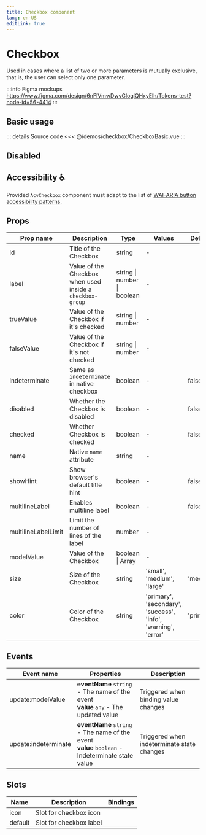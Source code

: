 ```yaml
---
title: Checkbox component
lang: en-US
editLink: true
---
```


# Checkbox

Used in cases where a list of two or more parameters is mutually exclusive,
that is, the user can select only one parameter.

:::info Figma mockups
https://www.figma.com/design/6nFlVmwDwvGloglQHxyElh/Tokens-test?node-id=56-4414
:::

## Basic usage

<CheckboxBasic />

::: details Source code
<<< @/demos/checkbox/CheckboxBasic.vue
:::

## Disabled

<CheckboxDisabled />

## Accessibility ♿️

Provided `AcvCheckbox` component must adapt to the list of
[WAI-ARIA button accessibility patterns](https://www.w3.org/WAI/ARIA/apg/patterns/checkbox/).

## Props

| Prop name           | Description                                               | Type                        | Values                                                        | Default   |
| ------------------- | --------------------------------------------------------- | --------------------------- | ------------------------------------------------------------- | --------- |
| id                  | Title of the Checkbox                                     | string                      | -                                                             |           |
| label               | Value of the Checkbox when used inside a `checkbox-group` | string \| number \| boolean | -                                                             |           |
| trueValue           | Value of the Checkbox if it's checked                     | string \| number            | -                                                             |           |
| falseValue          | Value of the Checkbox if it's not checked                 | string \| number            | -                                                             |           |
| indeterminate       | Same as `indeterminate` in native checkbox                | boolean                     | -                                                             | false     |
| disabled            | Whether the Checkbox is disabled                          | boolean                     | -                                                             | false     |
| checked             | Whether Checkbox is checked                               | boolean                     | -                                                             | false     |
| name                | Native `name` attribute                                   | string                      | -                                                             |           |
| showHint            | Show browser's default title hint                         | boolean                     | -                                                             | false     |
| multilineLabel      | Enables multiline label                                   | boolean                     | -                                                             | false     |
| multilineLabelLimit | Limit the number of lines of the label                    | number                      | -                                                             |           |
| modelValue          | Value of the Checkbox                                     | boolean \| Array            | -                                                             |           |
| size                | Size of the Checkbox                                      | string                      | 'small', 'medium', 'large'                                    | 'medium'  |
| color               | Color of the Checkbox                                     | string                      | 'primary', 'secondary', 'success', 'info', 'warning', 'error' | 'primary' |

## Events

| Event name           | Properties                                                                                         | Description                                |
| -------------------- | -------------------------------------------------------------------------------------------------- | ------------------------------------------ |
| update:modelValue    | **eventName** `string` - The name of the event<br/>**value** `any` - The updated value             | Triggered when binding value changes       |
| update:indeterminate | **eventName** `string` - The name of the event<br/>**value** `boolean` - Indeterminate state value | Triggered when indeterminate state changes |

## Slots

| Name    | Description             | Bindings |
| ------- | ----------------------- | -------- |
| icon    | Slot for checkbox icon  |          |
| default | Slot for checkbox label |          |
